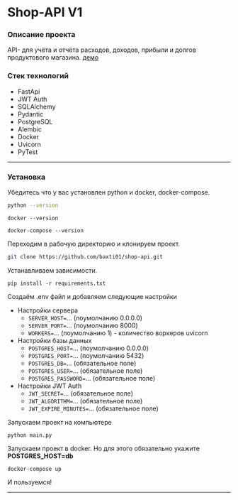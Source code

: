 # Shop-API V1
### Описание проекта
API- для учёта и отчёта расходов, доходов, прибыли и долгов продуктового магазина. [демо]()
### Стек технологий
- FastApi
- JWT Auth
- SQLAlchemy
- Pydantic
- PostgreSQL
- Alembic
- Docker
- Uvicorn
- PyTest

---

### Установка

Убедитесь что у вас установлен python и docker, docker-compose.

```bash
python --version
```

```
docker --version
```

```
docker-compose --version
```

Переходим в рабочую директорию и клонируем проект.
```bash
git clone https://github.com/baxti01/shop-api.git
```
Устанавливаем зависимости.
```
pip install -r requirements.txt
```

Создаём .env файл и добавляем следующие настройки

- Настройки сервера
  - `SERVER_HOST=`... (поумолчанию 0.0.0.0)
  - `SERVER_PORT=`... (поумолчанию 8000)
  - `WORKERS=`... (поумолчанию 1) - количество воркеров uvicorn
- Настройки базы данных 
  - `POSTGRES_HOST=`... (поумолчанию 0.0.0.0)
  - `POSTGRES_PORT=`... (поумолчанию 5432)
  - `POSTGRES_DB=`... (обязательное поле)
  - `POSTGRES_USER=`... (обязательное поле)
  - `POSTGRES_PASSWORD=`... (обязательное поле)
- Настройки JWT Auth
  - `JWT_SECRET=`... (обязательное поле)
  - `JWT_ALGORITHM=`... (обязательное поле)
  - `JWT_EXPIRE_MINUTES=`... (обязательное поле)

Запускаем проект на компьютере

```
python main.py
```

Запускаем проект в docker. Но для этого обязательно укажите **POSTGRES_HOST=db**

```
docker-compose up
```

И пользуемся!

---